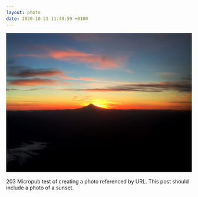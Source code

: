```yaml
---
layout: photo
date: 2020-10-21 11:40:59 +0100
---
```

![](/images/sunset.jpg)
  
203 Micropub test of creating a photo referenced by URL. This post should include a photo of a sunset.
